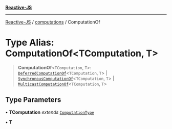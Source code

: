 [**Reactive-JS**](../../README.md)

***

[Reactive-JS](../../README.md) / [computations](../README.md) / ComputationOf

# Type Alias: ComputationOf\<TComputation, T\>

> **ComputationOf**\<`TComputation`, `T`\>: [`DeferredComputationOf`](DeferredComputationOf.md)\<`TComputation`, `T`\> \| [`SynchronousComputationOf`](SynchronousComputationOf.md)\<`TComputation`, `T`\> \| [`MulticastComputationOf`](MulticastComputationOf.md)\<`TComputation`, `T`\>

## Type Parameters

• **TComputation** *extends* [`ComputationType`](ComputationType.md)

• **T**
